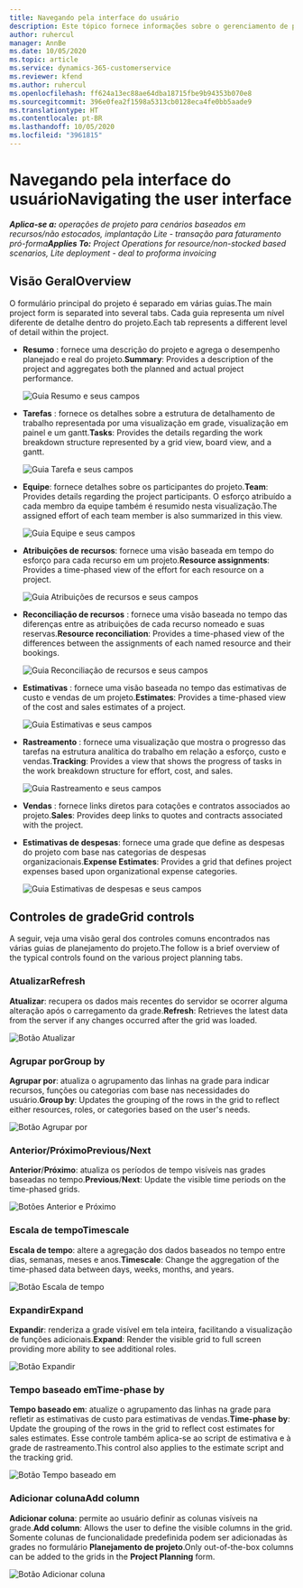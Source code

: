 ```yaml
---
title: Navegando pela interface do usuário
description: Este tópico fornece informações sobre o gerenciamento de projetos no Dynamics 365 Project Operations.
author: ruhercul
manager: AnnBe
ms.date: 10/05/2020
ms.topic: article
ms.service: dynamics-365-customerservice
ms.reviewer: kfend
ms.author: ruhercul
ms.openlocfilehash: ff624a13ec88ae64dba18715fbe9b94353b070e8
ms.sourcegitcommit: 396e0fea2f1598a5313cb0128eca4fe0bb5aade9
ms.translationtype: HT
ms.contentlocale: pt-BR
ms.lasthandoff: 10/05/2020
ms.locfileid: "3961815"
---
```

# <a name="navigating-the-user-interface"></a><span data-ttu-id="54a3f-103">Navegando pela interface do usuário</span><span class="sxs-lookup"><span data-stu-id="54a3f-103">Navigating the user interface</span></span>

<span data-ttu-id="54a3f-104">_**Aplica-se a:** operações de projeto para cenários baseados em recursos/não estocados, implantação Lite - transação para faturamento pró-forma_</span><span class="sxs-lookup"><span data-stu-id="54a3f-104">_**Applies To:** Project Operations for resource/non-stocked based scenarios, Lite deployment - deal to proforma invoicing_</span></span>

## <a name="overview"></a><span data-ttu-id="54a3f-105">Visão Geral</span><span class="sxs-lookup"><span data-stu-id="54a3f-105">Overview</span></span>

<span data-ttu-id="54a3f-106">O formulário principal do projeto é separado em várias guias.</span><span class="sxs-lookup"><span data-stu-id="54a3f-106">The main project form is separated into several tabs.</span></span> <span data-ttu-id="54a3f-107">Cada guia representa um nível diferente de detalhe dentro do projeto.</span><span class="sxs-lookup"><span data-stu-id="54a3f-107">Each tab represents a different level of detail within the project.</span></span>

- <span data-ttu-id="54a3f-108">**Resumo** : fornece uma descrição do projeto e agrega o desempenho planejado e real do projeto.</span><span class="sxs-lookup"><span data-stu-id="54a3f-108">**Summary**: Provides a description of the project and aggregates both the planned and actual project performance.</span></span>

    ![Guia Resumo e seus campos](media/navigation7.png)

- <span data-ttu-id="54a3f-110">**Tarefas** : fornece os detalhes sobre a estrutura de detalhamento de trabalho representada por uma visualização em grade, visualização em painel e um gantt.</span><span class="sxs-lookup"><span data-stu-id="54a3f-110">**Tasks**: Provides the details regarding the work breakdown structure represented by a grid view, board view, and a gantt.</span></span>

    ![Guia Tarefa e seus campos](media/navigation8.png)

- <span data-ttu-id="54a3f-112">**Equipe**: fornece detalhes sobre os participantes do projeto.</span><span class="sxs-lookup"><span data-stu-id="54a3f-112">**Team**: Provides details regarding the project participants.</span></span> <span data-ttu-id="54a3f-113">O esforço atribuído a cada membro da equipe também é resumido nesta visualização.</span><span class="sxs-lookup"><span data-stu-id="54a3f-113">The assigned effort of each team member is also summarized in this view.</span></span>

    ![Guia Equipe e seus campos](media/navigation9.png)

- <span data-ttu-id="54a3f-115">**Atribuições de recursos**: fornece uma visão baseada em tempo do esforço para cada recurso em um projeto.</span><span class="sxs-lookup"><span data-stu-id="54a3f-115">**Resource assignments**: Provides a time-phased view of the effort for each resource on a project.</span></span>

    ![Guia Atribuições de recursos e seus campos](media/navigation10.png)

- <span data-ttu-id="54a3f-117">**Reconciliação de recursos** : fornece uma visão baseada no tempo das diferenças entre as atribuições de cada recurso nomeado e suas reservas.</span><span class="sxs-lookup"><span data-stu-id="54a3f-117">**Resource reconciliation**: Provides a time-phased view of the differences between the assignments of each named resource and their bookings.</span></span>

    ![Guia Reconciliação de recursos e seus campos](media/navigation11.png)

- <span data-ttu-id="54a3f-119">**Estimativas** : fornece uma visão baseada no tempo das estimativas de custo e vendas de um projeto.</span><span class="sxs-lookup"><span data-stu-id="54a3f-119">**Estimates**: Provides a time-phased view of the cost and sales estimates of a project.</span></span>

    ![Guia Estimativas e seus campos](media/navigation12.png)

- <span data-ttu-id="54a3f-121">**Rastreamento** : fornece uma visualização que mostra o progresso das tarefas na estrutura analítica do trabalho em relação a esforço, custo e vendas.</span><span class="sxs-lookup"><span data-stu-id="54a3f-121">**Tracking**: Provides a view that shows the progress of tasks in the work breakdown structure for effort, cost, and sales.</span></span>

    ![Guia Rastreamento e seus campos](media/navigation13.png)

- <span data-ttu-id="54a3f-123">**Vendas** : fornece links diretos para cotações e contratos associados ao projeto.</span><span class="sxs-lookup"><span data-stu-id="54a3f-123">**Sales**: Provides deep links to quotes and contracts associated with the project.</span></span>

- <span data-ttu-id="54a3f-124">**Estimativas de despesas**: fornece uma grade que define as despesas do projeto com base nas categorias de despesas organizacionais.</span><span class="sxs-lookup"><span data-stu-id="54a3f-124">**Expense Estimates**: Provides a grid that defines project expenses based upon organizational expense categories.</span></span>

    ![Guia Estimativas de despesas e seus campos](media/navigation14.png)

## <a name="grid-controls"></a><span data-ttu-id="54a3f-126">Controles de grade</span><span class="sxs-lookup"><span data-stu-id="54a3f-126">Grid controls</span></span>

<span data-ttu-id="54a3f-127">A seguir, veja uma visão geral dos controles comuns encontrados nas várias guias de planejamento do projeto.</span><span class="sxs-lookup"><span data-stu-id="54a3f-127">The follow is a brief overview of the typical controls found on the various project planning tabs.</span></span>

### <a name="refresh"></a><span data-ttu-id="54a3f-128">Atualizar</span><span class="sxs-lookup"><span data-stu-id="54a3f-128">Refresh</span></span>

<span data-ttu-id="54a3f-129">**Atualizar**: recupera os dados mais recentes do servidor se ocorrer alguma alteração após o carregamento da grade.</span><span class="sxs-lookup"><span data-stu-id="54a3f-129">**Refresh**: Retrieves the latest data from the server if any changes occurred after the grid was loaded.</span></span>

![Botão Atualizar](media/navigation7.png)

### <a name="group-by"></a><span data-ttu-id="54a3f-131">Agrupar por</span><span class="sxs-lookup"><span data-stu-id="54a3f-131">Group by</span></span>

<span data-ttu-id="54a3f-132">**Agrupar por**: atualiza o agrupamento das linhas na grade para indicar recursos, funções ou categorias com base nas necessidades do usuário.</span><span class="sxs-lookup"><span data-stu-id="54a3f-132">**Group by**: Updates the grouping of the rows in the grid to reflect either resources, roles, or categories based on the user's needs.</span></span>

![Botão Agrupar por](media/navigation6.png)

### <a name="previousnext"></a><span data-ttu-id="54a3f-134">Anterior/Próximo</span><span class="sxs-lookup"><span data-stu-id="54a3f-134">Previous/Next</span></span>

<span data-ttu-id="54a3f-135">**Anterior**/**Próximo**: atualiza os períodos de tempo visíveis nas grades baseadas no tempo.</span><span class="sxs-lookup"><span data-stu-id="54a3f-135">**Previous**/**Next**: Update the visible time periods on the time-phased grids.</span></span>

![Botões Anterior e Próximo](media/navigation2.png)

### <a name="timescale"></a><span data-ttu-id="54a3f-137">Escala de tempo</span><span class="sxs-lookup"><span data-stu-id="54a3f-137">Timescale</span></span>

<span data-ttu-id="54a3f-138">**Escala de tempo**: altere a agregação dos dados baseados no tempo entre dias, semanas, meses e anos.</span><span class="sxs-lookup"><span data-stu-id="54a3f-138">**Timescale**: Change the aggregation of the time-phased data between days, weeks, months, and years.</span></span>

![Botão Escala de tempo](media/navigation3.png)

### <a name="expand"></a><span data-ttu-id="54a3f-140">Expandir</span><span class="sxs-lookup"><span data-stu-id="54a3f-140">Expand</span></span>

<span data-ttu-id="54a3f-141">**Expandir**: renderiza a grade visível em tela inteira, facilitando a visualização de funções adicionais.</span><span class="sxs-lookup"><span data-stu-id="54a3f-141">**Expand**: Render the visible grid to full screen providing more ability to see additional roles.</span></span>

![Botão Expandir](media/navigation4.png)

### <a name="time-phase-by"></a><span data-ttu-id="54a3f-143">Tempo baseado em</span><span class="sxs-lookup"><span data-stu-id="54a3f-143">Time-phase by</span></span>

<span data-ttu-id="54a3f-144">**Tempo baseado em**: atualize o agrupamento das linhas na grade para refletir as estimativas de custo para estimativas de vendas.</span><span class="sxs-lookup"><span data-stu-id="54a3f-144">**Time-phase by**: Update the grouping of the rows in the grid to reflect cost estimates for sales estimates.</span></span> <span data-ttu-id="54a3f-145">Esse controle também aplica-se ao script de estimativa e à grade de rastreamento.</span><span class="sxs-lookup"><span data-stu-id="54a3f-145">This control also applies to the estimate script and the tracking grid.</span></span>

![Botão Tempo baseado em](media/navigation0.png)

### <a name="add-column"></a><span data-ttu-id="54a3f-147">Adicionar coluna</span><span class="sxs-lookup"><span data-stu-id="54a3f-147">Add column</span></span>

<span data-ttu-id="54a3f-148">**Adicionar coluna**: permite ao usuário definir as colunas visíveis na grade.</span><span class="sxs-lookup"><span data-stu-id="54a3f-148">**Add column**: Allows the user to define the visible columns in the grid.</span></span> <span data-ttu-id="54a3f-149">Somente colunas de funcionalidade predefinida podem ser adicionadas às grades no formulário **Planejamento de projeto**.</span><span class="sxs-lookup"><span data-stu-id="54a3f-149">Only out-of-the-box columns can be added to the grids in the **Project Planning** form.</span></span>

![Botão Adicionar coluna](media/navigation5.png)
